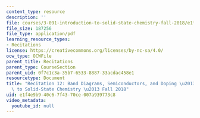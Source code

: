```yaml
---
content_type: resource
description: ''
file: courses/3-091-introduction-to-solid-state-chemistry-fall-2018/e1f4e9b940c67f4370ce007a939773c8_MIT3_091F18_REC12.pdf
file_size: 187256
file_type: application/pdf
learning_resource_types:
- Recitations
license: https://creativecommons.org/licenses/by-nc-sa/4.0/
ocw_type: OCWFile
parent_title: Recitations
parent_type: CourseSection
parent_uid: 0f7c1c3a-35b7-6533-8887-33acdac458e1
resourcetype: Document
title: "Recitation 12: Band Diagrams, Semiconductors, and Doping \u2013 3.091 Introduction\
  \ to Solid-State Chemistry \u2013 Fall 2018"
uid: e1f4e9b9-40c6-7f43-70ce-007a939773c8
video_metadata:
  youtube_id: null
---
```

